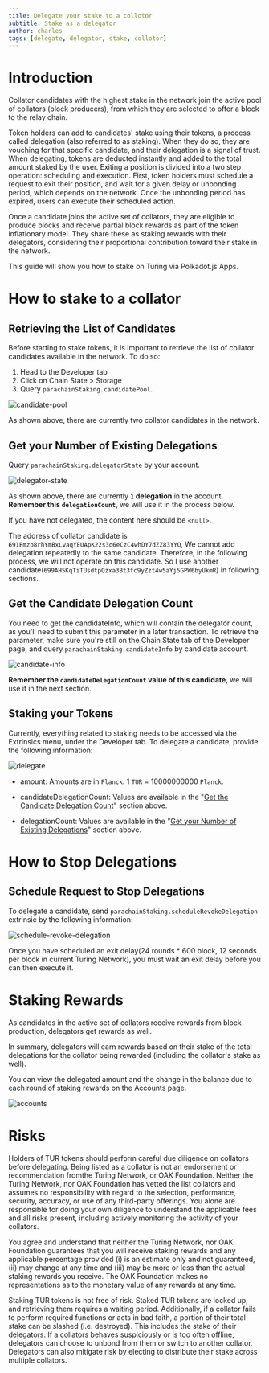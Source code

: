 ```yaml
---
title: Delegate your stake to a collotor
subtitle: Stake as a delegator
author: charles
tags: [delegate, delegator, stake, collotor]
---
```


# Introduction

Collator candidates with the highest stake in the network join the active pool of collators (block producers), from which they are selected to offer a block to the relay chain.

Token holders can add to candidates' stake using their tokens, a process called delegation (also referred to as staking). When they do so, they are vouching for that specific candidate, and their delegation is a signal of trust. When delegating, tokens are deducted instantly and added to the total amount staked by the user. Exiting a position is divided into a two step operation: scheduling and execution. First, token holders must schedule a request to exit their position, and wait for a given delay or unbonding period, which depends on the network. Once the unbonding period has expired, users can execute their scheduled action.

Once a candidate joins the active set of collators, they are eligible to produce blocks and receive partial block rewards as part of the token inflationary model. They share these as staking rewards with their delegators, considering their proportional contribution toward their stake in the network.

This guide will show you how to stake on Turing via Polkadot.js Apps.

# How to stake to a collator

## Retrieving the List of Candidates

Before starting to stake tokens, it is important to retrieve the list of collator candidates available in the network. To do so:

1. Head to the Developer tab
1. Click on Chain State > Storage
1. Query `parachainStaking.candidatePool`. 

![candidate-pool](../assets/img/staking-delegation/candidate-pool.png)

As shown above, there are currently two collator candidates in the network.

## Get your Number of Existing Delegations

Query `parachainStaking.delegatorState` by your account.

![delegator-state](../assets/img/staking-delegation/delegator-state.png)

As shown above, there are currently **`1` delegation** in the account. **Remember this `delegationCount`**, we will use it in the process below.

If you have not delegated, the content here should be `<null>`.

The address of collator candidate is `691Fmzb8rhYmBxLvaqYEUApK22s3o6eCzC4whDY7dZZ83YYQ`, We cannot add delegation repeatedly to the same candidate.
Therefore, in the following process, we will not operate on this candidate. So I use another candidate(`699AH5KqTiTUsdtpQzxa3Bt3fc9yZzt4w5aYj5GPW6byUkmR`) in following sections.

## Get the Candidate Delegation Count

You need to get the candidateInfo, which will contain the delegator count, as you'll need to submit this parameter in a later transaction. To retrieve the parameter, make sure you're still on the Chain State tab of the Developer page, and query `parachainStaking.candidateInfo` by candidate account. 

![candidate-info](../assets/img/staking-delegation/candidate-info.png)

**Remember the `candidateDelegationCount` value of this candidate**, we will use it in the next section.

## Staking your Tokens

Currently, everything related to staking needs to be accessed via the Extrinsics menu, under the Developer tab. To delegate a candidate, provide the following information:

![delegate](../assets/img/staking-delegation/delegate.png)

- amount: Amounts are in `Planck`. 1 `TUR` = 10000000000 `Planck`. 

- candidateDelegationCount: Values ​​are available in the "[Get the Candidate Delegation Count](#get-the-candidate-delegation)" section above.

- delegationCount: Values ​​are available in the "[Get your Number of Existing Delegations](#get-your-number-of-existing-delegations)" section above.

# How to Stop Delegations

## Schedule Request to Stop Delegations

To delegate a candidate, send `parachainStaking.scheduleRevokeDelegation` extrinsic by the following information:

![schedule-revoke-delegation](../assets/img/staking-delegation/schedule-revoke-delegation.png)

Once you have scheduled an exit delay(24 rounds * 600 block, 12 seconds per block in current Turing Network), you must wait an exit delay before you can then execute it.

# Staking Rewards

As candidates in the active set of collators receive rewards from block production, delegators get rewards as well.

In summary, delegators will earn rewards based on their stake of the total delegations for the collator being rewarded (including the collator's stake as well).

You can view the delegated amount and the change in the balance due to each round of staking rewards on the Accounts page.

![accounts](../assets/img/staking-delegation/accounts.png)

# Risks

Holders of TUR tokens should perform careful due diligence on collators before delegating. Being listed as a collator is not an endorsement or recommendation fromthe Turing Network, or OAK Foundation. Neither the Turing Network, nor OAK Foundation has vetted the list collators and assumes no responsibility with regard to the selection, performance, security, accuracy, or use of any third-party offerings. You alone are responsible for doing your own diligence to understand the applicable fees and all risks present, including actively monitoring the activity of your collators.

You agree and understand that neither the Turing Network, nor OAK Foundation guarantees that you will receive staking rewards and any applicable percentage provided (i) is an estimate only and not guaranteed, (ii) may change at any time and (iii) may be more or less than the actual staking rewards you receive. The OAK Foundation makes no representations as to the monetary value of any rewards at any time.

Staking TUR tokens is not free of risk. Staked TUR tokens are locked up, and retrieving them requires a waiting period. Additionally, if a collator fails to perform required functions or acts in bad faith, a portion of their total stake can be slashed (i.e. destroyed). This includes the stake of their delegators. If a collators behaves suspiciously or is too often offline, delegators can choose to unbond from them or switch to another collator. Delegators can also mitigate risk by electing to distribute their stake across multiple collators.
